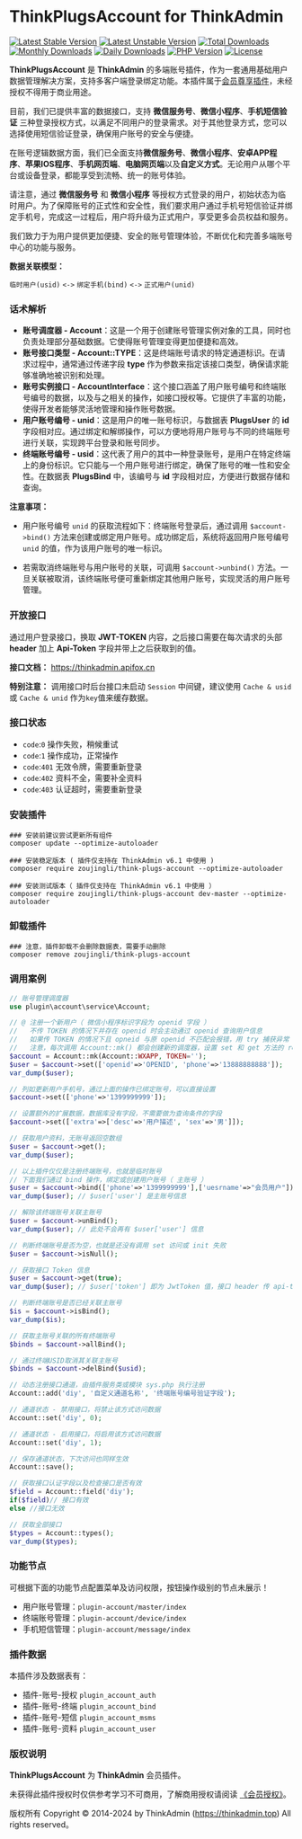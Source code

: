 # ThinkPlugsAccount for ThinkAdmin

[![Latest Stable Version](https://poser.pugx.org/zoujingli/think-plugs-account/v/stable)](https://packagist.org/packages/zoujingli/think-plugs-account)
[![Latest Unstable Version](https://poser.pugx.org/zoujingli/think-plugs-account/v/unstable)](https://packagist.org/packages/zoujingli/think-plugs-account)
[![Total Downloads](https://poser.pugx.org/zoujingli/think-plugs-account/downloads)](https://packagist.org/packages/zoujingli/think-plugs-account)
[![Monthly Downloads](https://poser.pugx.org/zoujingli/think-plugs-account/d/monthly)](https://packagist.org/packages/zoujingli/think-plugs-account)
[![Daily Downloads](https://poser.pugx.org/zoujingli/think-plugs-account/d/daily)](https://packagist.org/packages/zoujingli/think-plugs-account)
[![PHP Version](https://thinkadmin.top/static/icon/php-7.1.svg)](https://thinkadmin.top)
[![License](https://thinkadmin.top/static/icon/license-vip.svg)](https://thinkadmin.top/vip-introduce)

**ThinkPlugsAccount** 是 **ThinkAdmin** 的多端账号插件，作为一套通用基础用户数据管理解决方案，支持多客户端登录绑定功能。本插件属于[会员尊享插件](https://thinkadmin.top/vip-introduce)，未经授权不得用于商业用途。

目前，我们已提供丰富的数据接口，支持 **微信服务号**、**微信小程序**、**手机短信验证** 三种登录授权方式，以满足不同用户的登录需求。对于其他登录方式，您可以选择使用短信验证登录，确保用户账号的安全与便捷。

在账号逻辑数据方面，我们已全面支持**微信服务号**、**微信小程序**、**安卓APP程序**、**苹果IOS程序**、**手机网页端**、**电脑网页端**以及**自定义方式**。无论用户从哪个平台或设备登录，都能享受到流畅、统一的账号体验。

请注意，通过 **微信服务号** 和 **微信小程序** 等授权方式登录的用户，初始状态为临时用户。为了保障账号的正式性和安全性，我们要求用户通过手机号短信验证并绑定手机号，完成这一过程后，用户将升级为正式用户，享受更多会员权益和服务。

我们致力于为用户提供更加便捷、安全的账号管理体验，不断优化和完善多端账号中心的功能与服务。

**数据关联模型：**

`临时用户(usid)` `<->` `绑定手机(bind)` `<->` `正式用户(unid)`

### 话术解析

- **账号调度器 - Account**：这是一个用于创建账号管理实例对象的工具，同时也负责处理部分基础数据。它使得账号管理变得更加便捷和高效。
- **账号接口类型 - Account::TYPE**：这是终端账号请求的特定通道标识。在请求过程中，通常通过传递字段 **type** 作为参数来指定该接口类型，确保请求能够准确地被识别和处理。
- **账号实例接口 - AccountInterface**：这个接口涵盖了用户账号编号和终端账号编号的数据，以及与之相关的操作，如接口授权等。它提供了丰富的功能，使得开发者能够灵活地管理和操作账号数据。
- **用户账号编号 - unid**：这是用户的唯一账号标识，与数据表 **PlugsUser** 的 **id** 字段相对应。通过绑定和解绑操作，可以方便地将用户账号与不同的终端账号进行关联，实现跨平台登录和账号同步。
- **终端账号编号 - usid**：这代表了用户的其中一种登录账号，是用户在特定终端上的身份标识。它只能与一个用户账号进行绑定，确保了账号的唯一性和安全性。在数据表 **PlugsBind** 中，该编号与 **id** 字段相对应，方便进行数据存储和查询。

**注意事项：**

- 用户账号编号 `unid` 的获取流程如下：终端账号登录后，通过调用 `$account->bind()` 方法来创建或绑定用户账号。成功绑定后，系统将返回用户账号编号 `unid` 的值，作为该用户账号的唯一标识。

- 若需取消终端账号与用户账号的关联，可调用 `$account->unbind()` 方法。一旦关联被取消，该终端账号便可重新绑定其他用户账号，实现灵活的用户账号管理。

### 开放接口

通过用户登录接口，换取 **JWT-TOKEN** 内容，之后接口需要在每次请求的头部 **header** 加上 **Api-Token** 字段并带上之后获取到的值。

**接口文档：** https://thinkadmin.apifox.cn

**特别注意：** 调用接口时后台接口未启动 `Session` 中间键，建议使用 `Cache & usid` 或 `Cache & unid` 作为`key`值来缓存数据。

### 接口状态

* `code`:`0` 操作失败，稍候重试
* `code`:`1` 操作成功，正常操作
* `code`:`401` 无效令牌，需要重新登录
* `code`:`402` 资料不全，需要补全资料
* `code`:`403` 认证超时，需要重新登录

### 安装插件

```shell
### 安装前建议尝试更新所有组件
composer update --optimize-autoloader

### 安装稳定版本 ( 插件仅支持在 ThinkAdmin v6.1 中使用 )
composer require zoujingli/think-plugs-account --optimize-autoloader

### 安装测试版本（ 插件仅支持在 ThinkAdmin v6.1 中使用 ）
composer require zoujingli/think-plugs-account dev-master --optimize-autoloader
```

### 卸载插件

```shell
### 注意，插件卸载不会删除数据表，需要手动删除
composer remove zoujingli/think-plugs-account
```

### 调用案例

```php
// 账号管理调度器
use plugin\account\service\Account;

// @ 注册一个新用户（ 微信小程序标识字段为 openid 字段 ）
//   不传 TOKEN 的情况下并存在 openid 时会主动通过 openid 查询用户信息
//   如果传 TOKEN 的情况下且 opneid 与原 openid 不匹配会报错，用 try 捕获异常
//   注意，每次调用 Account::mk() 都会创建新的调度器，设置 set 和 get 方法的 rejwt 参数可返回接口令牌 
$account = Account::mk(Account::WXAPP, TOKEN='');
$user = $account->set(['openid'=>'OPENID', 'phone'=>'13888888888']);
var_dump($user);

// 列如更新用户手机号，通过上面的操作已绑定账号，可以直接设置
$account->set(['phone'=>'1399999999']);

// 设置额外的扩展数据，数据库没有字段，不需要做为查询条件的字段
$account->set(['extra'=>['desc'=>'用户描述', 'sex'=>'男']]);

// 获取用户资料，无账号返回空数组
$user = $account->get();
var_dump($user);

// 以上插件仅仅是注册终端账号，也就是临时账号
// 下面我们通过 bind 操作，绑定或创建用户账号（ 主账号 ）
$user = $account->bind(['phone'=>'1399999999'],['uesrname'=>"会员用户"]);
var_dump($user); // $user['user'] 是主账号信息

// 解除该终端账号关联主账号
$user = $account->unBind();
var_dump($user); // 此处不会再有 $user['user'] 信息

// 判断终端账号是否为空，也就是还没有调用 set 访问或 init 失败
$user = $account->isNull();

// 获取接口 Token 信息
$user = $account->get(true);
var_dump($user); // $user['token'] 即为 JwtToken 值，接口 header 传 api-token 字段

// 判断终端账号是否已经关联主账号
$is = $account->isBind();
var_dump($is);

// 获取主账号关联的所有终端账号
$binds = $account->allBind();

// 通过终端USID取消其关联主账号
$binds = $account->delBind($usid);

// 动态注册接口通道，由插件服务类或模块 sys.php 执行注册
Account::add('diy', '自定义通道名称', '终端账号编号验证字段');

// 通道状态 - 禁用接口，将禁止该方式访问数据
Account::set('diy', 0);

// 通道状态 - 启用接口，将启用该方式访问数据
Account::set('diy', 1);

// 保存通道状态，下次访问也同样生效
Account::save();

// 获取接口认证字段以及检查接口是否有效
$field = Account::field('diy');
if($field)// 接口有效
else //接口无效

// 获取全部接口
$types = Account::types();
var_dump($types);
```

### 功能节点

可根据下面的功能节点配置菜单及访问权限，按钮操作级别的节点未展示！

* 用户账号管理：`plugin-account/master/index`
* 终端账号管理：`plugin-account/device/index`
* 手机短信管理：`plugin-account/message/index`

### 插件数据

本插件涉及数据表有：

* 插件-账号-授权 `plugin_account_auth`
* 插件-账号-终端 `plugin_account_bind`
* 插件-账号-短信 `plugin_account_msms`
* 插件-账号-资料 `plugin_account_user`

### 版权说明

**ThinkPlugsAccount** 为 **ThinkAdmin** 会员插件。

未获得此插件授权时仅供参考学习不可商用，了解商用授权请阅读 [《会员授权》](https://thinkadmin.top/vip-introduce)。

版权所有 Copyright © 2014-2024 by ThinkAdmin (https://thinkadmin.top) All rights reserved。